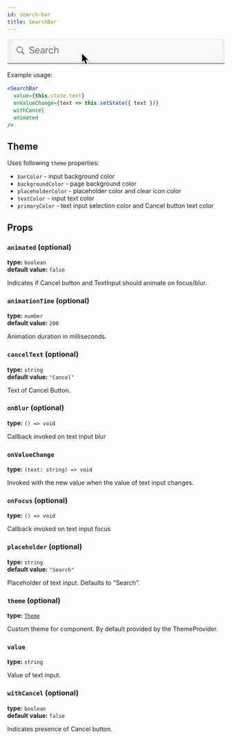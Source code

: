 ```yaml
---
id: search-bar
title: SearchBar
---
```


![SearchBar component](assets/search-bar.gif)
 
Example usage:
```jsx
<SearchBar
  value={this.state.text}
  onValueChange={text => this.setState({ text })}
  withCancel
  animated
/>
```

## Theme

Uses following `theme` properties:
 - `barColor` - input background color
 - `backgroundColor` - page background color
 - `placeholderColor` - placeholder color and clear icon color
 - `textColor` - input text color
 - `primaryColor` - text input selection color and Cancel button text color

## Props

### `animated` (optional) 
**type:** `boolean`  
**default value:** `false`

Indicates if Cancel button and TextInput should animate on focus/blur.

### `animationTime` (optional) 
**type:** `number`  
**default value:** `200`

Animation duration in milliseconds. 

### `cancelText` (optional) 
**type:** `string`  
**default value:** `"Cancel"`

Text of Cancel Button.

### `onBlur` (optional)
**type:** `() => void`  

Callback invoked on text input blur

### `onValueChange` 
**type:** `(text: string) => void`  

Invoked with the new value when the value of text input changes.

### `onFocus` (optional) 
**type:** `() => void`  

Callback invoked on text input focus

### `placeholder` (optional) 
**type:** `string`  
**default value:** `"Search"`

Placeholder of text input. Defaults to "Search".

### `theme` (optional)
**type:** [`Theme`](theme.html)
 
Custom theme for component. By default provided by the ThemeProvider.

### `value` 
**type:** `string`  

Value of text input.

### `withCancel` (optional) 
**type:** `boolean`  
**default value:** `false`

Indicates presence of Cancel button.  

